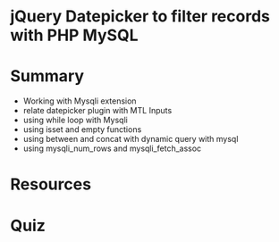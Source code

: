 # jQuery Datepicker to filter records with PHP MySQL
# Summary
 * Working with Mysqli extension
 * relate datepicker plugin with MTL Inputs
 * using while loop with Mysqli
 * using isset and empty functions
 * using between and concat with dynamic query with mysql
 * using mysqli_num_rows and mysqli_fetch_assoc

# Resources


# Quiz
